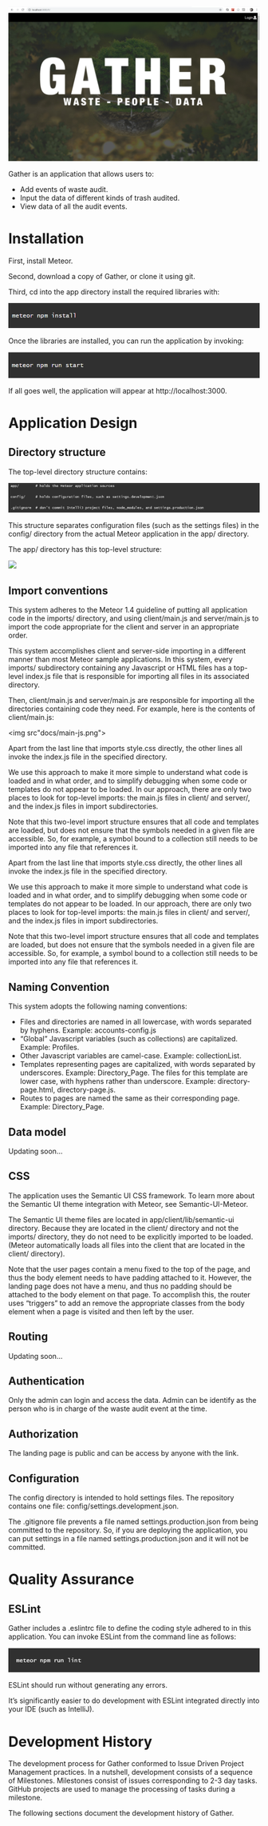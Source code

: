 <img src="docs/Landing-page.png">

Gather is an application that allows users to: 

- Add events of waste audit.
- Input the data of different kinds of trash audited.
- View data of all the audit events.

# Installation

First, install Meteor.
 
 Second, download a copy of Gather, or clone it using git.
 
 Third, cd into the app directory install the required libraries with:
 
 <img src="docs/installmeteor.png">
 
 Once the libraries are installed, you can run the application by invoking:
  
  <img src="docs/runmeteor.png">
  
 If all goes well, the application will appear at http://localhost:3000. 
 
 # Application Design
 ## Directory structure
 
 The top-level directory structure contains:
 
 <img src="docs/Directory-structure.png">
 
 This structure separates configuration files (such as the settings files) in the config/ directory from the actual Meteor application in the app/ directory.
 
 The app/ directory has this top-level structure:
 
 <img src="app-directory.png">
 
 ## Import conventions
 
 This system adheres to the Meteor 1.4 guideline of putting all application code in the imports/ directory, and using client/main.js and server/main.js to import the code appropriate for the client and server in an appropriate order.
 
 This system accomplishes client and server-side importing in a different manner than most Meteor sample applications. In this system, every imports/ subdirectory containing any Javascript or HTML files has a top-level index.js file that is responsible for importing all files in its associated directory.
 
 Then, client/main.js and server/main.js are responsible for importing all the directories containing code they need. For example, here is the contents of client/main.js:
 
 <img src"docs/main-js.png">
 
 Apart from the last line that imports style.css directly, the other lines all invoke the index.js file in the specified directory.
 
 We use this approach to make it more simple to understand what code is loaded and in what order, and to simplify debugging when some code or templates do not appear to be loaded. In our approach, there are only two places to look for top-level imports: the main.js files in client/ and server/, and the index.js files in import subdirectories.
 
 Note that this two-level import structure ensures that all code and templates are loaded, but does not ensure that the symbols needed in a given file are accessible. So, for example, a symbol bound to a collection still needs to be imported into any file that references it.
 
 Apart from the last line that imports style.css directly, the other lines all invoke the index.js file in the specified directory.
 
 We use this approach to make it more simple to understand what code is loaded and in what order, and to simplify debugging when some code or templates do not appear to be loaded. In our approach, there are only two places to look for top-level imports: the main.js files in client/ and server/, and the index.js files in import subdirectories.
 
 Note that this two-level import structure ensures that all code and templates are loaded, but does not ensure that the symbols needed in a given file are accessible. So, for example, a symbol bound to a collection still needs to be imported into any file that references it.
 
 ## Naming Convention
 
 This system adopts the following naming conventions:
 
 - Files and directories
 are named in all lowercase, with words separated by hyphens. Example: accounts-config.js
 - “Global” Javascript variables (such as collections) are capitalized. Example: Profiles.
 - Other Javascript variables are camel-case. Example: collectionList.
 - Templates representing pages are capitalized, with words separated by underscores. Example: Directory_Page. The files for this template are lower case, with hyphens rather than underscore. Example: directory-page.html, directory-page.js.
 - Routes to pages are named the same as their corresponding page. Example: Directory_Page.
  
 ## Data model
 
 Updating soon...
 
 ## CSS
 
 The application uses the Semantic UI CSS framework. To learn more about the Semantic UI theme integration with Meteor, see Semantic-UI-Meteor.
 
 The Semantic UI theme files are located in app/client/lib/semantic-ui directory. Because they are located in the client/ directory and not the imports/ directory, they do not need to be explicitly imported to be loaded. (Meteor automatically loads all files into the client that are located in the client/ directory).
 
 Note that the user pages contain a menu fixed to the top of the page, and thus the body element needs to have padding attached to it. However, the landing page does not have a menu, and thus no padding should be attached to the body element on that page. To accomplish this, the router uses “triggers” to add an remove the appropriate classes from the body element when a page is visited and then left by the user.
 
  ## Routing
  
  Updating soon...
  
  ## Authentication
  
 Only the admin can login and access the data. Admin can be identify as the person who is in charge of the waste audit event at the time.
  
  ## Authorization
  
 The landing page is public and can be access by anyone with the link.
 
  ## Configuration
  
  The config directory is intended to hold settings files. The repository contains one file: config/settings.development.json.
  
  The .gitignore file prevents a file named settings.production.json from being committed to the repository. So, if you are deploying the application, you can put settings in a file named settings.production.json and it will not be committed.
 
 # Quality Assurance
 ## ESLint
 
 Gather includes a .eslintrc file to define the coding style adhered to in this application. You can invoke ESLint from the command line as follows:
 
 <img src="docs/runeslint.png">
 
 ESLint should run without generating any errors.
 
 It’s significantly easier to do development with ESLint integrated directly into your IDE (such as IntelliJ).
 
 # Development History
 
 The development process for Gather conformed to Issue Driven Project Management practices. In a nutshell, development consists of a sequence of Milestones. Milestones consist of issues corresponding to 2-3 day tasks. GitHub projects are used to manage the processing of tasks during a milestone.
 
 The following sections document the development history of Gather.